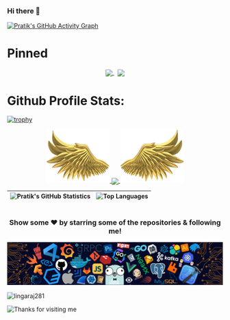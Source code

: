 ### Hi there 👋


<!-- **LANCECORREIA/LANCECORREIA** is a ✨ _special_ ✨ repository because its `README.md` (this file) appears on your GitHub profile.

Here are some ideas to get you started:

- 🔭 I’m currently working on ...
- 🌱 I’m currently learning ...
- 👯 I’m looking to collaborate on ...
- 🤔 I’m looking for help with ...
- 💬 Ask me about ...
- 📫 How to reach me: ...
- 😄 Pronouns: ...
- ⚡ Fun fact: ... -->

[![Pratik's GitHub Activity Graph](https://activity-graph.herokuapp.com/graph?username=pratikwadke02&theme=react-dark)](https://activity-graph.herokuapp.com/graph?username=pratikwadke02)

# Pinned
<p align="center">
<a href="https://github.com/pratikwadke02/ecommerce">
<img width='49%' align="center"src="https://github-readme-stats.vercel.app/api/pin/?username=pratikwadke02&repo=ecommerce&border_color=02D892&bg_color=0D1117&title_color=C9D1D9&text_color=8B949E&icon_color=02D892" />
</a>
<span>&nbsp;</span>
<a href="https://github.com/pratikwadke02/instagram-clone">
<img width='49%' align="center"src="https://github-readme-stats.vercel.app/api/pin/?username=pratikwadke02&repo=instagram-clone&border_color=02D892&bg_color=0D1117&title_color=C9D1D9&text_color=8B949E&icon_color=02D892" />
</a>
</p>

#                 Github Profile Stats:
[![trophy](https://github-profile-trophy.vercel.app/?username=pratikwadke02&column=7&margin-w=15&margin-h=15&no-bg=true&no-frame=true&theme=juicyfresh)](https://github.com/pratikwadke02)
  <p align="center">
  <a href="https://github.com/pratikwadke02">
  <img height="125" width="150" src="https://github.com/dikshantnaik/dikshantnaik/blob/main/left.png">
    <img align="center" src="https://github-readme-streak-stats.herokuapp.com/?user=pratikwadke02&theme=dark&hide_border=true"/>
  <img height="125" width="150" src="https://github.com/Knighthawk-Leo/Knighthawk-Leo/blob/main/right.png">
  </a>
</p>

| ![Pratik's GitHub Statistics](https://github-readme-stats.vercel.app/api?username=pratikwadke02&&show_icons=true&title_color=ffffff&icon_color=bb2acf&text_color=daf7dc&bg_color=151515) | ![Top Languages](https://github-readme-stats.vercel.app/api/top-langs/?username=pratikwadke02&count_private=true&theme=tokyonight) |
| --- | --- |

<h1></h1>
  <div align="center">
  
  ### Show some ❤️ by starring some of the repositories & following me!
  
  </div>
    
  ![](https://github.com/Knighthawk-Leo/Knighthawk-Leo/blob/main/footer.png)
    
    
<p align="left"> <img src="https://komarev.com/ghpvc/?username=pratikwadke02&label=Profile%20views&color=0e75b6&style=flat" alt="lingaraj281" /> </p>
 <img height="120" alt="Thanks for visiting me" width="100%" src="https://raw.githubusercontent.com/BrunnerLivio/brunnerlivio/master/images/marquee.svg" />

